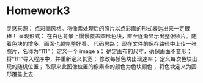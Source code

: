 # Homework3
灵感来源：
点彩画风格。将像素处理后的照片以点彩画的形式表达出来一定很棒！
呈现形式：
在白色背景上慢慢覆盖圆形色块，直至逐渐显示出整张照片。随着色块的增多，画面也越完整好看。
代码思路：
现在文件的保存路径中上传一张照片，名称为“111”；
定义一个 image a；
确定画布的尺寸，确保画面不变形；
将“111”导入程序中，并重新定义长宽；
修改每帧色块出现速率；
定义每次色块出现的随机位置；
取原来此图像位置的像素点的颜色为色块颜色；
将色块定义为圆形覆盖上去
